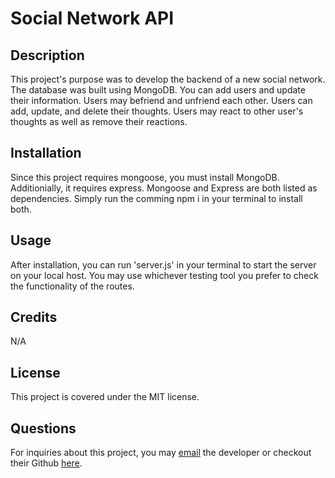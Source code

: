 # Social Network API

## Description

This project's purpose was to develop the backend of a new social network. The database was built using MongoDB. You can add users and update their information. Users may befriend and unfriend each other. Users can add, update, and delete their thoughts. Users may react to other user's thoughts as well as remove their reactions.

## Installation

Since this project requires mongoose, you must install MongoDB. Additionially, it requires express. Mongoose and Express are both listed as dependencies. Simply run the comming npm i in your terminal to install both.

## Usage

After installation, you can run 'server.js' in your terminal to start the server on your local host. You may use whichever testing tool you prefer to check the functionality of the routes.

## Credits

N/A

## License

This project is covered under the MIT license.

## Questions

For inquiries about this project, you may [email](mailto:evanaherman@gmail.com) the developer or checkout their Github [here](https://github.com/hermanea/social-network-api).